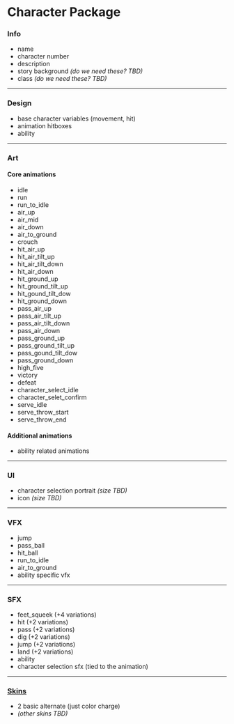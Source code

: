 # Character Package

### Info
- name
- character number
- description
- story background *(do we need these? TBD)*
- class *(do we need these? TBD)*

---

### Design
- base character variables (movement, hit)
- animation hitboxes
- ability

---

### Art

#### Core animations
- idle
- run
- run_to_idle
- air_up
- air_mid
- air_down
- air_to_ground
- crouch
- hit_air_up
- hit_air_tilt_up
- hit_air_tilt_down
- hit_air_down
- hit_ground_up
- hit_ground_tilt_up
- hit_gound_tilt_dow
- hit_ground_down
- pass_air_up
- pass_air_tilt_up
- pass_air_tilt_down
- pass_air_down
- pass_ground_up
- pass_ground_tilt_up
- pass_gound_tilt_dow
- pass_ground_down
- high_five
- victory
- defeat
- character_select_idle
- character_selet_confirm
- serve_idle
- serve_throw_start
- serve_throw_end

#### Additional animations
- ability related animations

---

### UI
- character selection portrait *(size TBD)*
- icon *(size TBD)*

---

### VFX
- jump
- pass_ball
- hit_ball
- run_to_idle
- air_to_ground
- ability specific vfx

---

### SFX
- feet_squeek (+4 variations)
- hit (+2 variations)
- pass (+2 variations)
- dig (+2 variations)
- jump (+2 variations)
- land (+2 variations)
- ability
- character selection sfx (tied to the animation)

---

### [Skins](design_skins.md)
- 2 basic alternate (just color charge)
- *(other skins TBD)*

